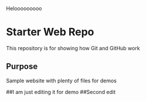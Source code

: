 Helooooooooo
# Starter Web Repo

This repository is for showing how Git and GitHub work

## Purpose

Sample website with plenty of files for demos

##I am just editing it for demo
##Second edit